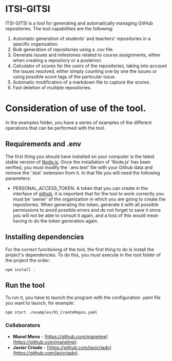 # ITSI-GITSI
ITSI-GITSI is a tool for generating and automatically managing GitHub repositories. The tool capabilities are the following:

1. Automatic generation of students' and teachers' repositories in a specific organization.
2. Bulk generation of repositories using a .csv file.
3. Generate issues and milestones related to course assignments, either when creating a repository or a posteriori.
4. Calculator of scores for the users of the repositories, taking into account the issues resolved, either simply counting one by one the issues or using possible score tags of the particular issue.
5. Automatic modification of a markdown file to capture the scores.
6. Fast deletion of multiple repositories.

# Consideration of use of the tool.
In the examples folder, you have a series of examples of the different operations that can be performed with the tool.

## Requirements and .env
The first thing you should have installed on your computer is the latest stable version of [Node.js](https://nodejs.org/en/). Once the installation of 'Node.js' has been verified, you must modify the '.env.test' file with your Github data and remove the '.test' extension from it. In that file you will need the following parameters:

* PERSONAL_ACCESS_TOKEN. A token that you can create in the interface of [github](https://github.com/settings/tokens), it is important that for the tool to work correctly you must be 'owner' of the organization in which you are going to create the repositories. When generating the token, generate it with all possible permissions to avoid possible errors and do not forget to save it since you will not be able to consult it again, and a loss of this would mean having to do the token generation again.

## Installing dependencies
For the correct functioning of the tool, the first thing to do is install the project's dependencies. To do this, you must execute in the root folder of the project the order: 
```
npm install .
```

## Run the tool
To run it, you have to launch the program with the configuration .yaml file you want to launch, for example:
```
npm start ./examples/01_CreateRepos.yaml
```

### Collaborators
* **Manel Mena** - [https://github.com/manelme](https://github.com/manelme).
* **Javier Criado** - [https://github.com/javicriado](https://github.com/javicriado).